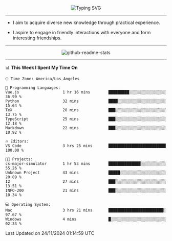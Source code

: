 <p align="center">
  <img src="https://readme-typing-svg.demolab.com?font=Fira+Code&weight=500&size=32&duration=2500&pause=1600&center=true&vCenter=true&random=false&width=1024&height=64&lines=Hi+there+%F0%9F%91%8B;I'm+delighted+you+could+make+it+here+%F0%9F%8E%89;I'm+Harry%2C+a+college+student+still+finding+my+way" alt="Typing SVG" />
</p>


---


- I aim to acquire diverse new knowledge through practical experience.

- I aspire to engage in friendly interactions with everyone and form interesting friendships.


---


<p align="center">
  <img src="https://github-readme-stats.vercel.app/api?username=Harry-Jing&show_icons=true" alt="github-readme-stats"/>
</p>


---

<!--START_SECTION:waka-->
📊 **This Week I Spent My Time On** 

```text
🕑︎ Time Zone: America/Los_Angeles

💬 Programming Languages: 
Vue.js                   1 hr 16 mins        █████████░░░░░░░░░░░░░░░░   36.99 % 
Python                   32 mins             ████░░░░░░░░░░░░░░░░░░░░░   15.64 % 
TeX                      28 mins             ███░░░░░░░░░░░░░░░░░░░░░░   13.75 % 
TypeScript               25 mins             ███░░░░░░░░░░░░░░░░░░░░░░   12.18 % 
Markdown                 22 mins             ███░░░░░░░░░░░░░░░░░░░░░░   10.92 % 

🔥 Editors: 
VS Code                  3 hrs 25 mins       █████████████████████████   100.00 % 

🐱‍💻 Projects: 
cs-major-simulator       1 hr 53 mins        ██████████████░░░░░░░░░░░   55.26 % 
Unknown Project          43 mins             █████░░░░░░░░░░░░░░░░░░░░   20.89 % 
I2                       27 mins             ███░░░░░░░░░░░░░░░░░░░░░░   13.51 % 
INFO-200                 21 mins             ███░░░░░░░░░░░░░░░░░░░░░░   10.34 % 

💻 Operating System: 
Mac                      3 hrs 21 mins       ████████████████████████░   97.67 % 
Windows                  4 mins              █░░░░░░░░░░░░░░░░░░░░░░░░   02.33 % 
```


 Last Updated on 24/11/2024 01:14:59 UTC
<!--END_SECTION:waka-->
